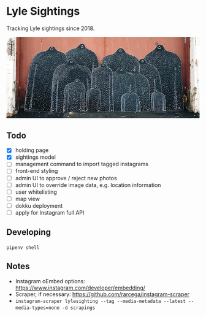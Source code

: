 # Lyle Sightings

Tracking Lyle sightings since 2018.

![Screenshot](lyles.jpg)

## Todo

 - [x] holding page
 - [x] sightings model
 - [ ] management command to import tagged instagrams
 - [ ] front-end styling
 - [ ] admin UI to approve / reject new photos
 - [ ] admin UI to override image data, e.g. location information
 - [ ] user whitelisting
 - [ ] map view
 - [ ] dokku deployment
 - [ ] apply for Instagram full API

## Developing

`pipenv shell`

## Notes

 - Instagram oEmbed options: https://www.instagram.com/developer/embedding/
 - Scraper, if necessary: https://github.com/rarcega/instagram-scraper
  - `instagram-scraper lylesighting --tag --media-metadata --latest --media-types=none -d scrapings`